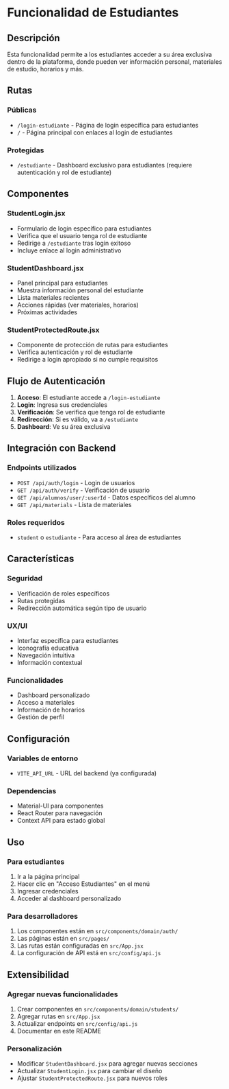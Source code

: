 # Funcionalidad de Estudiantes

## Descripción

Esta funcionalidad permite a los estudiantes acceder a su área exclusiva dentro de la plataforma, donde pueden ver información personal, materiales de estudio, horarios y más.

## Rutas

### Públicas
- `/login-estudiante` - Página de login específica para estudiantes
- `/` - Página principal con enlaces al login de estudiantes

### Protegidas
- `/estudiante` - Dashboard exclusivo para estudiantes (requiere autenticación y rol de estudiante)

## Componentes

### StudentLogin.jsx
- Formulario de login específico para estudiantes
- Verifica que el usuario tenga rol de estudiante
- Redirige a `/estudiante` tras login exitoso
- Incluye enlace al login administrativo

### StudentDashboard.jsx
- Panel principal para estudiantes
- Muestra información personal del estudiante
- Lista materiales recientes
- Acciones rápidas (ver materiales, horarios)
- Próximas actividades

### StudentProtectedRoute.jsx
- Componente de protección de rutas para estudiantes
- Verifica autenticación y rol de estudiante
- Redirige a login apropiado si no cumple requisitos

## Flujo de Autenticación

1. **Acceso**: El estudiante accede a `/login-estudiante`
2. **Login**: Ingresa sus credenciales
3. **Verificación**: Se verifica que tenga rol de estudiante
4. **Redirección**: Si es válido, va a `/estudiante`
5. **Dashboard**: Ve su área exclusiva

## Integración con Backend

### Endpoints utilizados
- `POST /api/auth/login` - Login de usuarios
- `GET /api/auth/verify` - Verificación de usuario
- `GET /api/alumnos/user/:userId` - Datos específicos del alumno
- `GET /api/materials` - Lista de materiales

### Roles requeridos
- `student` o `estudiante` - Para acceso al área de estudiantes

## Características

### Seguridad
- Verificación de roles específicos
- Rutas protegidas
- Redirección automática según tipo de usuario

### UX/UI
- Interfaz específica para estudiantes
- Iconografía educativa
- Navegación intuitiva
- Información contextual

### Funcionalidades
- Dashboard personalizado
- Acceso a materiales
- Información de horarios
- Gestión de perfil

## Configuración

### Variables de entorno
- `VITE_API_URL` - URL del backend (ya configurada)

### Dependencias
- Material-UI para componentes
- React Router para navegación
- Context API para estado global

## Uso

### Para estudiantes
1. Ir a la página principal
2. Hacer clic en "Acceso Estudiantes" en el menú
3. Ingresar credenciales
4. Acceder al dashboard personalizado

### Para desarrolladores
1. Los componentes están en `src/components/domain/auth/`
2. Las páginas están en `src/pages/`
3. Las rutas están configuradas en `src/App.jsx`
4. La configuración de API está en `src/config/api.js`

## Extensibilidad

### Agregar nuevas funcionalidades
1. Crear componentes en `src/components/domain/students/`
2. Agregar rutas en `src/App.jsx`
3. Actualizar endpoints en `src/config/api.js`
4. Documentar en este README

### Personalización
- Modificar `StudentDashboard.jsx` para agregar nuevas secciones
- Actualizar `StudentLogin.jsx` para cambiar el diseño
- Ajustar `StudentProtectedRoute.jsx` para nuevos roles 
